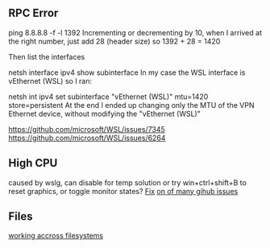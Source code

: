 ## RPC Error
ping 8.8.8.8 -f -l 1392
Incrementing or decrementing by 10, when I arrived at the right number, just add 28 (header size) so 1392 + 28 = 1420

Then list the interfaces

netsh interface ipv4 show subinterface
In my case the WSL interface is vEthernet (WSL) so I ran:

 netsh int ipv4 set subinterface "vEthernet (WSL)" mtu=1420 store=persistent
At the end I ended up changing only the MTU of the VPN Ethernet device, without modifying the "vEthernet (WSL)"

https://github.com/microsoft/WSL/issues/7345
https://github.com/microsoft/WSL/issues/6264

## High CPU
caused by wslg, can disable for temp solution
or try win+ctrl+shift+B to reset graphics, or toggle monitor states?
[Fix][def]
[on of many gihub issues](https://github.com/microsoft/WSL/issues/6982)


## Files
[working accross filesystems](https://learn.microsoft.com/en-us/windows/wsl/filesystems)

[def]: https://tkacz.pro/wsl-fix-vmmem-high-cpu-usage/